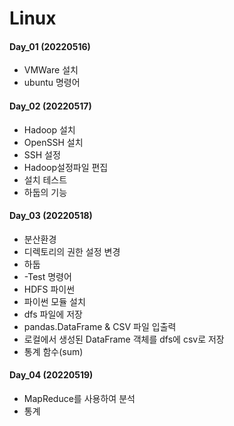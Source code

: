 # Linux

#### Day_01 (20220516)
 - VMWare 설치
 - ubuntu 명령어

#### Day_02 (20220517)
 - Hadoop 설치
 - OpenSSH 설치
 - SSH 설정
 - Hadoop설정파일 편집
 - 설치 테스트
 - 하둡의 기능

#### Day_03 (20220518)
 - 분산환경
 - 디렉토리의 권한 설정 변경
 - 하둡 
 - -Test 명령어
 - HDFS 파이썬
 - 파이썬 모듈 설치
 - dfs 파일에 저장
 - pandas.DataFrame & CSV 파일 입출력
 - 로컬에서 생성된 DataFrame 객체를 dfs에 csv로 저장
 - 통계 함수(sum)

#### Day_04 (20220519)
 - MapReduce를 사용하여 분석
 - 통계